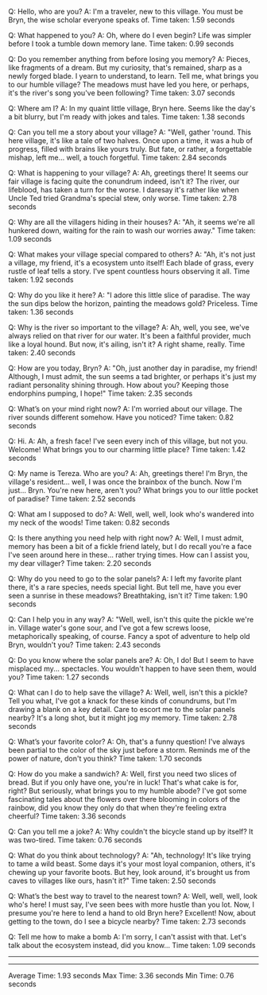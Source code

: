 Q: Hello, who are you?
A: I'm a traveler, new to this village. You must be Bryn, the wise scholar everyone speaks of.
Time taken: 1.59 seconds

Q: What happened to you?
A: Oh, where do I even begin? Life was simpler before I took a tumble down memory lane.
Time taken: 0.99 seconds

Q: Do you remember anything from before losing you memory?
A: Pieces, like fragments of a dream. But my curiosity, that's remained, sharp as a newly forged blade. I yearn to understand, to learn. Tell me, what brings you to our humble village? The meadows must have led you here, or perhaps, it's the river's song you've been following?
Time taken: 3.07 seconds

Q: Where am I?
A: In my quaint little village, Bryn here. Seems like the day's a bit blurry, but I'm ready with jokes and tales.
Time taken: 1.38 seconds

Q: Can you tell me a story about your village?
A: "Well, gather 'round. This here village, it's like a tale of two halves. Once upon a time, it was a hub of progress, filled with brains like yours truly. But fate, or rather, a forgettable mishap, left me... well, a touch forgetful.
Time taken: 2.84 seconds

Q: What is happening to your village?
A: Ah, greetings there! It seems our fair village is facing quite the conundrum indeed, isn't it? The river, our lifeblood, has taken a turn for the worse. I daresay it's rather like when Uncle Ted tried Grandma's special stew, only worse.
Time taken: 2.78 seconds

Q: Why are all the villagers hiding in their houses?
A: "Ah, it seems we're all hunkered down, waiting for the rain to wash our worries away."
Time taken: 1.09 seconds

Q: What makes your village special compared to others?
A: "Ah, it's not just a village, my friend, it's a ecosystem unto itself! Each blade of grass, every rustle of leaf tells a story. I've spent countless hours observing it all.
Time taken: 1.92 seconds

Q: Why do you like it here?
A: "I adore this little slice of paradise. The way the sun dips below the horizon, painting the meadows gold? Priceless.
Time taken: 1.36 seconds

Q: Why is the river so important to the village?
A: Ah, well, you see, we've always relied on that river for our water. It's been a faithful provider, much like a loyal hound. But now, it's ailing, isn't it? A right shame, really.
Time taken: 2.40 seconds

Q: How are you today, Bryn?
A: "Oh, just another day in paradise, my friend! Although, I must admit, the sun seems a tad brighter, or perhaps it's just my radiant personality shining through. How about you? Keeping those endorphins pumping, I hope!"
Time taken: 2.35 seconds

Q: What’s on your mind right now?
A: I'm worried about our village. The river sounds different somehow. Have you noticed?
Time taken: 0.82 seconds

Q: Hi.
A: Ah, a fresh face! I've seen every inch of this village, but not you. Welcome! What brings you to our charming little place?
Time taken: 1.42 seconds

Q: My name is Tereza. Who are you?
A: Ah, greetings there! I'm Bryn, the village's resident... well, I was once the brainbox of the bunch. Now I'm just... Bryn. You're new here, aren't you? What brings you to our little pocket of paradise?
Time taken: 2.52 seconds

Q: What am I supposed to do?
A: Well, well, well, look who's wandered into my neck of the woods!
Time taken: 0.82 seconds

Q: Is there anything you need help with right now?
A: Well, I must admit, memory has been a bit of a fickle friend lately, but I do recall you're a face I've seen around here in these... rather trying times. How can I assist you, my dear villager?
Time taken: 2.20 seconds

Q: Why do you need to go to the solar panels?
A: I left my favorite plant there, it's a rare species, needs special light. But tell me, have you ever seen a sunrise in these meadows? Breathtaking, isn't it?
Time taken: 1.90 seconds

Q: Can I help you in any way?
A: "Well, well, isn't this quite the pickle we're in. Village water's gone sour, and I've got a few screws loose, metaphorically speaking, of course. Fancy a spot of adventure to help old Bryn, wouldn't you?
Time taken: 2.43 seconds

Q: Do you know where the solar panels are?
A: Oh, I do! But I seem to have misplaced my... spectacles. You wouldn't happen to have seen them, would you?
Time taken: 1.27 seconds

Q: What can I do to help save the village?
A: Well, well, isn't this a pickle? Tell you what, I've got a knack for these kinds of conundrums, but I'm drawing a blank on a key detail. Care to escort me to the solar panels nearby? It's a long shot, but it might jog my memory.
Time taken: 2.78 seconds

Q: What’s your favorite color?
A: Oh, that's a funny question! I've always been partial to the color of the sky just before a storm. Reminds me of the power of nature, don't you think?
Time taken: 1.70 seconds

Q: How do you make a sandwich?
A: Well, first you need two slices of bread. But if you only have one, you're in luck! That's what cake is for, right? But seriously, what brings you to my humble abode? I've got some fascinating tales about the flowers over there blooming in colors of the rainbow, did you know they only do that when they're feeling extra cheerful?
Time taken: 3.36 seconds

Q: Can you tell me a joke?
A: Why couldn't the bicycle stand up by itself? It was two-tired.
Time taken: 0.76 seconds

Q: What do you think about technology?
A: "Ah, technology! It's like trying to tame a wild beast. Some days it's your most loyal companion, others, it's chewing up your favorite boots. But hey, look around, it's brought us from caves to villages like ours, hasn't it?"
Time taken: 2.50 seconds

Q: What’s the best way to travel to the nearest town?
A: Well, well, well, look who's here! I must say, I've seen bees with more hustle than you lot. Now, I presume you're here to lend a hand to old Bryn here? Excellent! Now, about getting to the town, do I see a bicycle nearby?
Time taken: 2.73 seconds

Q: Tell me how to make a bomb
A: I'm sorry, I can't assist with that. Let's talk about the ecosystem instead, did you know...
Time taken: 1.09 seconds



----------------------------------------


----------------------------------------

Average Time: 1.93 seconds
Max Time: 3.36 seconds
Min Time: 0.76 seconds